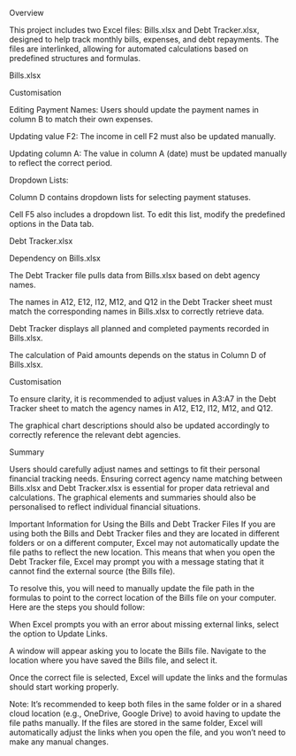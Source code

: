 Overview

This project includes two Excel files: Bills.xlsx and Debt Tracker.xlsx, designed to help track monthly bills, expenses, and debt repayments. The files are interlinked, allowing for automated calculations based on predefined structures and formulas.

Bills.xlsx

Customisation

Editing Payment Names: Users should update the payment names in column B to match their own expenses.

Updating value F2: The income in cell F2 must also be updated manually.

Updating column A: The value in column A (date) must be updated manually to reflect the correct period.

Dropdown Lists:

Column D contains dropdown lists for selecting payment statuses.

Cell F5 also includes a dropdown list. To edit this list, modify the predefined options in the Data tab.

Debt Tracker.xlsx

Dependency on Bills.xlsx

The Debt Tracker file pulls data from Bills.xlsx based on debt agency names.

The names in A12, E12, I12, M12, and Q12 in the Debt Tracker sheet must match the corresponding names in Bills.xlsx to correctly retrieve data.

Debt Tracker displays all planned and completed payments recorded in Bills.xlsx.

The calculation of Paid amounts depends on the status in Column D of Bills.xlsx.

Customisation

To ensure clarity, it is recommended to adjust values in A3:A7 in the Debt Tracker sheet to match the agency names in A12, E12, I12, M12, and Q12.

The graphical chart descriptions should also be updated accordingly to correctly reference the relevant debt agencies.

Summary

Users should carefully adjust names and settings to fit their personal financial tracking needs. Ensuring correct agency name matching between Bills.xlsx and Debt Tracker.xlsx is essential for proper data retrieval and calculations. The graphical elements and summaries should also be personalised to reflect individual financial situations.

Important Information for Using the Bills and Debt Tracker Files
If you are using both the Bills and Debt Tracker files and they are located in different folders or on a different computer, Excel may not automatically update the file paths to reflect the new location. This means that when you open the Debt Tracker file, Excel may prompt you with a message stating that it cannot find the external source (the Bills file).

To resolve this, you will need to manually update the file path in the formulas to point to the correct location of the Bills file on your computer. Here are the steps you should follow:

When Excel prompts you with an error about missing external links, select the option to Update Links.

A window will appear asking you to locate the Bills file. Navigate to the location where you have saved the Bills file, and select it.

Once the correct file is selected, Excel will update the links and the formulas should start working properly.

Note: It’s recommended to keep both files in the same folder or in a shared cloud location (e.g., OneDrive, Google Drive) to avoid having to update the file paths manually. If the files are stored in the same folder, Excel will automatically adjust the links when you open the file, and you won’t need to make any manual changes.